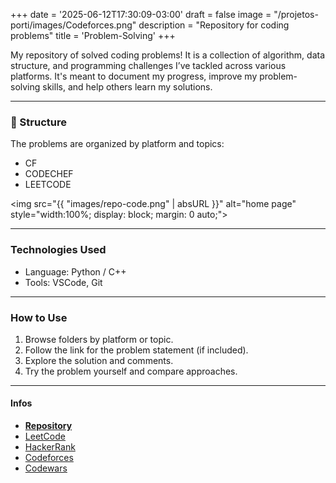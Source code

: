 +++
date = '2025-06-12T17:30:09-03:00'
draft = false
image = "/projetos-porti/images/Codeforces.png"
description = "Repository for coding problems"
title = 'Problem-Solving'
+++


My repository of solved coding problems! It is a collection of algorithm, data structure, and programming challenges I’ve tackled across various platforms. It's meant to document my progress, improve my problem-solving skills, and help others learn my solutions.

---

### 📁 Structure

The problems are organized by platform and topics:

- CF
- CODECHEF
- LEETCODE


<img src="{{ "images/repo-code.png" | absURL }}" alt="home page" style="width:100%; display: block; margin: 0 auto;">

---

### Technologies Used
- Language: Python / C++
- Tools: VSCode, Git

---

### How to Use
1. Browse folders by platform or topic.
2. Follow the link for the problem statement (if included).
3. Explore the solution and comments.
4. Try the problem yourself and compare approaches.

---

#### Infos

- **[Repository](https://github.com/Thurunany/PROBLEM-SOLVING)**  
- [LeetCode](https://leetcode.com/)
- [HackerRank](https://www.hackerrank.com/)
- [Codeforces](https://codeforces.com/)
- [Codewars](https://www.codewars.com/)
